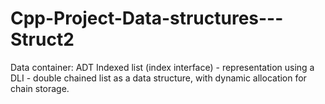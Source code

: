 # Cpp-Project-Data-structures---Struct2
Data container: ADT Indexed list (index interface) - representation using a DLI - double chained list as a data structure, with dynamic allocation for chain storage.
